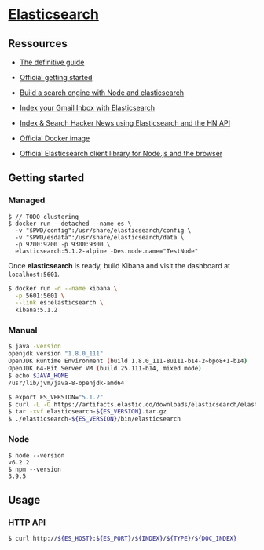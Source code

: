 # [Elasticsearch](https://www.elastic.co/)

## Ressources

- [The definitive guide](https://www.elastic.co/guide/en/elasticsearch/guide/current/intro.html)
- [Official getting started](https://www.elastic.co/webinars/getting-started-elasticsearch)
- [Build a search engine with Node and elasticsearch](https://www.sitepoint.com/search-engine-node-elasticsearch/)
- [Index your Gmail Inbox with Elasticsearch](https://github.com/oliver006/elasticsearch-gmail)
- [Index & Search Hacker News using Elasticsearch and the HN API](https://github.com/oliver006/elasticsearch-hn)

- [Official Docker image](https://store.docker.com/images/1090e442-627e-4bf2-b29a-555f57a64ecd?tab=description)
- [Official Elasticsearch client library for Node.js and the browser](https://github.com/elastic/elasticsearch-js)


## Getting started

### Managed

```
$ // TODO clustering
$ docker run --detached --name es \
  -v "$PWD/config":/usr/share/elasticsearch/config \
  -v "$PWD/esdata":/usr/share/elasticsearch/data \
  -p 9200:9200 -p 9300:9300 \
  elasticsearch:5.1.2-alpine -Des.node.name="TestNode"
```

Once **elasticsearch** is ready, build Kibana and visit the dashboard at `localhost:5601`.

```Bash
$ docker run -d --name kibana \
  -p 5601:5601 \
  --link es:elasticsearch \
  kibana:5.1.2
```

### Manual

```Bash
$ java -version
openjdk version "1.8.0_111"
OpenJDK Runtime Environment (build 1.8.0_111-8u111-b14-2~bpo8+1-b14)
OpenJDK 64-Bit Server VM (build 25.111-b14, mixed mode)
$ echo $JAVA_HOME
/usr/lib/jvm/java-8-openjdk-amd64

$ export ES_VERSION="5.1.2"
$ curl -L -O https://artifacts.elastic.co/downloads/elasticsearch/elasticsearch-${ES_VERSION}.tar.gz
$ tar -xvf elasticsearch-${ES_VERSION}.tar.gz
$ ./elasticsearch-${ES_VERSION}/bin/elasticsearch

```


### Node

```Shell
$ node --version
v6.2.2
$ npm --version
3.9.5
```

## Usage

### HTTP API

```Bash
$ curl http://${ES_HOST}:${ES_PORT}/${INDEX}/${TYPE}/${DOC_INDEX}
```
